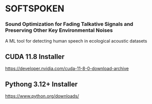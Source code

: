 # SOFTSPOKEN
### Sound Optimization for Fading Talkative Signals and Preserving Other Key Environmental Noises
A ML tool for detecting human speech in ecological acoustic datasets

## CUDA 11.8 Installer
https://developer.nvidia.com/cuda-11-8-0-download-archive

## Pythong 3.12+ Installer
https://www.python.org/downloads/